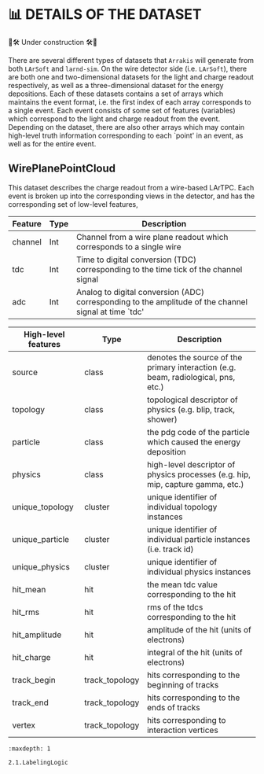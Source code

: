 # 📊 **DETAILS OF THE DATASET**

🚧🛠️ Under construction 🛠️🚧

There are several different types of datasets that ``Arrakis`` will generate from both ``LArSoft`` and ``larnd-sim``.  On the wire detector side (i.e. ``LArSoft``), there are both one and two-dimensional datasets for the light and charge readout respectively, as well as a three-dimensional dataset for the energy depositions.  Each of these datasets contains a set of arrays which maintains the event format, i.e. the first index of each array corresponds to a single event.  Each event consists of some set of features (variables) which correspond to the light and charge readout from the event.  Depending on the dataset, there are also other arrays which may contain high-level truth information corresponding to each `point' in an event, as well as for the entire event.

## WirePlanePointCloud
This dataset describes the charge readout from a wire-based LArTPC.  Each event is broken up into the corresponding views in the detector, and has the corresponding set of low-level features,

| Feature | Type | Description |
| ------- | ---- | ----------- |
| channel | Int | Channel from a wire plane readout which corresponds to a single wire | 
| tdc | Int | Time to digital conversion (TDC) corresponding to the time tick of the channel signal |
| adc | Int | Analog to digital conversion (ADC) corresponding to the amplitude of the channel signal at time `tdc' |


| High-level features | Type | Description|
| ------- | ---- | ----------- |
| source | class | denotes the source of the primary interaction (e.g. beam, radiological, pns, etc.) |
| topology | class | topological descriptor of physics (e.g. blip, track, shower) |
| particle | class | the pdg code of the particle which caused the energy deposition |
| physics | class | high-level descriptor of physics processes (e.g. hip, mip, capture gamma, etc.) |
| unique_topology | cluster | unique identifier of individual topology instances |
| unique_particle | cluster | unique identifier of individual particle instances (i.e. track id) |
| unique_physics | cluster | unique identifier of individual physics instances |
| hit_mean | hit | the mean tdc value corresponding to the hit |
| hit_rms | hit | rms of the tdcs corresponding to the hit |
| hit_amplitude | hit | amplitude of the hit (units of electrons) |
| hit_charge | hit | integral of the hit (units of electrons) |
| track_begin | track_topology | hits corresponding to the beginning of tracks |
| track_end | track_topology | hits corresponding to the ends of tracks |
| vertex | track_topology | hits corresponding to interaction vertices |

```{toctree}
:maxdepth: 1

2.1.LabelingLogic
```